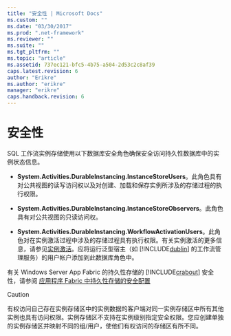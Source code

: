 ```yaml
---
title: "安全性 | Microsoft Docs"
ms.custom: ""
ms.date: "03/30/2017"
ms.prod: ".net-framework"
ms.reviewer: ""
ms.suite: ""
ms.tgt_pltfrm: ""
ms.topic: "article"
ms.assetid: 737ec121-bfc5-4b75-a504-2d53c2c8af39
caps.latest.revision: 6
author: "Erikre"
ms.author: "erikre"
manager: "erikre"
caps.handback.revision: 6
---
```

# 安全性
SQL 工作流实例存储使用以下数据库安全角色确保安全访问持久性数据库中的实例状态信息。  
  
-   **System.Activities.DurableInstancing.InstanceStoreUsers**。此角色具有对公共视图的读写访问权以及对创建、加载和保存实例所涉及的存储过程的执行权限。  
  
-   **System.Activities.DurableInstancing.InstanceStoreObservers**。此角色具有对公共视图的只读访问权。  
  
-   **System.Activities.DurableInstancing.WorkflowActivationUsers**。此角色对在实例激活过程中涉及的存储过程具有执行权限。有关实例激活的更多信息，请参见[实例激活](../../../docs/framework/windows-workflow-foundation//instance-activation.md)。应将运行泛型宿主（如 [!INCLUDE[dublin](../../../includes/dublin-md.md)] 的工作流管理服务）的用户帐户添加到此数据库角色中。  
  
 有关 Windows Server App Fabric 的持久性存储的 [!INCLUDE[crabout](../../../includes/crabout-md.md)] 安全性，请参阅 [应用程序 Fabric 中持久性存储的安全配置](http://go.microsoft.com/fwlink/?LinkId=201208)  
  
> [!CAUTION]
>  有权访问自己存在实例存储区中的实例数据的客户端对同一实例存储区中所有其他实例也具有访问权限。实例存储区不支持在实例级别指定安全权限。您应创建单独的实例存储区并映射不同的组\/用户，使他们有权访问的存储区有所不同。